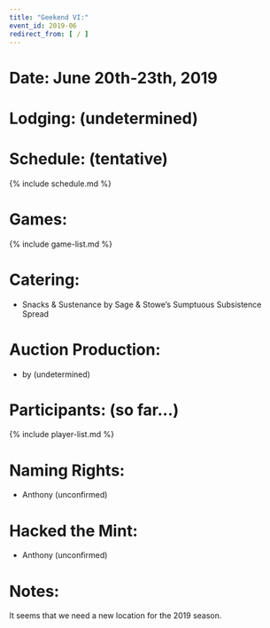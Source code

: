 ```yaml
---
title: "Geekend VI:"
event_id: 2019-06
redirect_from: [ / ]
---
```

# Date: June 20th-23th, 2019

# Lodging: (undetermined)

# Schedule: (tentative)

{% include schedule.md %}

# Games:
{% include game-list.md %}

# Catering:
- Snacks & Sustenance by Sage & Stowe’s Sumptuous Subsistence Spread

# Auction Production:
- by (undetermined)

# Participants: (so far...)
{% include player-list.md %}

# Naming Rights:
- Anthony (unconfirmed)

# Hacked the Mint:
- Anthony  (unconfirmed)

# Notes:
It seems that we need a new location for the 2019 season.
